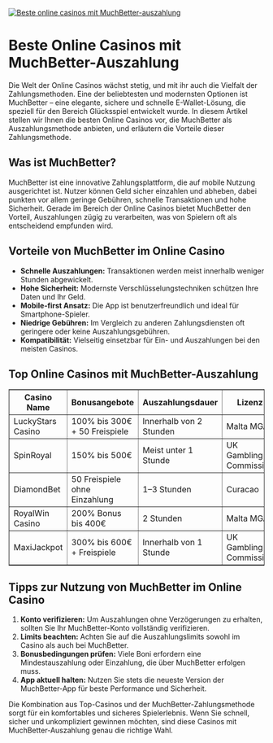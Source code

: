 [![Beste online casinos mit MuchBetter-auszahlung](https://123-caf.pages.dev/gitsignup.png)](https://vrmoo.ru/Bt82HjjY)

<h1>Beste Online Casinos mit MuchBetter-Auszahlung</h1>  <p>Die Welt der Online Casinos wächst stetig, und mit ihr auch die Vielfalt der Zahlungsmethoden. Eine der beliebtesten und modernsten Optionen ist MuchBetter – eine elegan­te, sichere und schnelle E-Wallet-Lösung, die speziell für den Bereich Glücksspiel entwickelt wurde. In diesem Artikel stellen wir Ihnen die besten Online Casinos vor, die MuchBetter als Auszahlungsmethode anbieten, und erläutern die Vorteile dieser Zahlungsmethode.</p>  <h2>Was ist MuchBetter?</h2> <p>MuchBetter ist eine innovative Zahlungsplattform, die auf mobile Nutzung ausgerichtet ist. Nutzer können Geld sicher einzahlen und abheben, dabei punkten vor allem geringe Gebühren, schnelle Transaktionen und hohe Sicherheit. Gerade im Bereich der Online Casinos bietet MuchBetter den Vorteil, Auszahlungen zügig zu verarbeiten, was von Spielern oft als entscheidend empfunden wird.</p>  <h2>Vorteile von MuchBetter im Online Casino</h2> <ul>   <li><strong>Schnelle Auszahlungen:</strong> Transaktionen werden meist innerhalb weniger Stunden abgewickelt.</li>   <li><strong>Hohe Sicherheit:</strong> Modernste Verschlüsselungstechniken schützen Ihre Daten und Ihr Geld.</li>   <li><strong>Mobile-first Ansatz:</strong> Die App ist benutzerfreundlich und ideal für Smartphone-Spieler.</li>   <li><strong>Niedrige Gebühren:</strong> Im Vergleich zu anderen Zahlungsdiensten oft geringere oder keine Auszahlungsgebühren.</li>   <li><strong>Kompatibilität:</strong> Vielseitig einsetzbar für Ein- und Auszahlungen bei den meisten Casinos.</li> </ul>  <h2>Top Online Casinos mit MuchBetter-Auszahlung</h2> <table border="1" cellpadding="8" cellspacing="0">   <thead>     <tr>       <th>Casino Name</th>       <th>Bonusangebote</th>       <th>Auszahlungsdauer</th>       <th>Lizenz</th>     </tr>   </thead>   <tbody>     <tr>       <td>LuckyStars Casino</td>       <td>100% bis 300€ + 50 Freispiele</td>       <td>Innerhalb von 2 Stunden</td>       <td>Malta MGA</td>     </tr>     <tr>       <td>SpinRoyal</td>       <td>150% bis 500€</td>       <td>Meist unter 1 Stunde</td>       <td>UK Gambling Commission</td>     </tr>     <tr>       <td>DiamondBet</td>       <td>50 Freispiele ohne Einzahlung</td>       <td>1–3 Stunden</td>       <td>Curacao</td>     </tr>     <tr>       <td>RoyalWin Casino</td>       <td>200% Bonus bis 400€</td>       <td>2 Stunden</td>       <td>Malta MGA</td>     </tr>     <tr>       <td>MaxiJackpot</td>       <td>300% bis 600€ + Freispiele</td>       <td>Innerhalb von 1 Stunde</td>       <td>UK Gambling Commission</td>     </tr>   </tbody> </table>  <h2>Tipps zur Nutzung von MuchBetter im Online Casino</h2> <ol>   <li><strong>Konto verifizieren:</strong> Um Auszahlungen ohne Verzögerungen zu erhalten, sollten Sie Ihr MuchBetter-Konto vollständig verifizieren.</li>   <li><strong>Limits beachten:</strong> Achten Sie auf die Auszahlungslimits sowohl im Casino als auch bei MuchBetter.</li>   <li><strong>Bonusbedingungen prüfen:</strong> Viele Boni erfordern eine Mindestauszahlung oder Einzahlung, die über MuchBetter erfolgen muss.</li>   <li><strong>App aktuell halten:</strong> Nutzen Sie stets die neueste Version der MuchBetter-App für beste Performance und Sicherheit.</li> </ol>  <p>Die Kombination aus Top-Casinos und der MuchBetter-Zahlungsmethode sorgt für ein komfortables und sicheres Spielerlebnis. Wenn Sie schnell, sicher und unkompliziert gewinnen möchten, sind diese Casinos mit MuchBetter-Auszahlung genau die richtige Wahl.</p>
